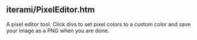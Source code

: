 iterami/PixelEditor.htm
-----------------------

A pixel editor tool. Click divs to set pixel colors to a custom color and save your image as a PNG when you are done.
